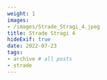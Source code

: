 ```yaml
---
weight: 1
images:
- /images/Strade_Stragi_4.jpeg
title: Strade Stragi 4
hideExif: true
date: 2022-07-23
tags:
- archive # all posts
- strade
---
```

